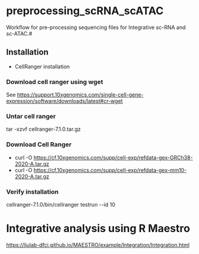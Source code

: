 <!-- GETTING STARTED -->

# preprocessing_scRNA_scATAC
Workflow for pre-processing sequencing files for Integrative sc-RNA and sc-ATAC.#

## Installation
- CellRanger installation
  
### Download cell ranger using wget
See https://support.10xgenomics.com/single-cell-gene-expression/software/downloads/latest#cr-wget

### Untar cell ranger 
tar -xzvf cellranger-7.1.0.tar.gz

### Download Cell Ranger
- curl -O https://cf.10xgenomics.com/supp/cell-exp/refdata-gex-GRCh38-2020-A.tar.gz
- curl -O https://cf.10xgenomics.com/supp/cell-exp/refdata-gex-mm10-2020-A.tar.gz 

### Verify installation
cellranger-7.1.0/bin/cellranger testrun --id 10
















# Integrative analysis using R Maestro 
https://liulab-dfci.github.io/MAESTRO/example/Integration/Integration.html
